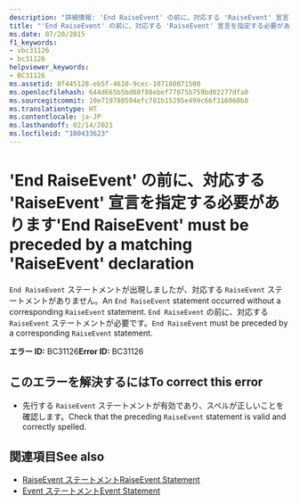 ```yaml
---
description: "詳細情報: 'End RaiseEvent' の前に、対応する 'RaiseEvent' 宣言を指定する必要があります"
title: "'End RaiseEvent' の前に、対応する 'RaiseEvent' 宣言を指定する必要があります"
ms.date: 07/20/2015
f1_keywords:
- vbc31126
- bc31126
helpviewer_keywords:
- BC31126
ms.assetid: 8f445128-eb5f-4610-9cec-107180871500
ms.openlocfilehash: 644d665b5bd68f88ebef77075b759bd02277dfa0
ms.sourcegitcommit: 10e719780594efc781b15295e499c66f316068b8
ms.translationtype: HT
ms.contentlocale: ja-JP
ms.lasthandoff: 02/14/2021
ms.locfileid: "100433623"
---
```

# <a name="end-raiseevent-must-be-preceded-by-a-matching-raiseevent-declaration"></a><span data-ttu-id="42ba0-103">'End RaiseEvent' の前に、対応する 'RaiseEvent' 宣言を指定する必要があります</span><span class="sxs-lookup"><span data-stu-id="42ba0-103">'End RaiseEvent' must be preceded by a matching 'RaiseEvent' declaration</span></span>

<span data-ttu-id="42ba0-104">`End RaiseEvent` ステートメントが出現しましたが、対応する `RaiseEvent` ステートメントがありません。</span><span class="sxs-lookup"><span data-stu-id="42ba0-104">An `End RaiseEvent` statement occurred without a corresponding `RaiseEvent` statement.</span></span> <span data-ttu-id="42ba0-105">`End RaiseEvent` の前に、対応する `RaiseEvent` ステートメントが必要です。</span><span class="sxs-lookup"><span data-stu-id="42ba0-105">`End RaiseEvent` must be preceded by a corresponding `RaiseEvent` statement.</span></span>  
  
 <span data-ttu-id="42ba0-106">**エラー ID:** BC31126</span><span class="sxs-lookup"><span data-stu-id="42ba0-106">**Error ID:** BC31126</span></span>  
  
## <a name="to-correct-this-error"></a><span data-ttu-id="42ba0-107">このエラーを解決するには</span><span class="sxs-lookup"><span data-stu-id="42ba0-107">To correct this error</span></span>  
  
- <span data-ttu-id="42ba0-108">先行する `RaiseEvent` ステートメントが有効であり、スペルが正しいことを確認します。</span><span class="sxs-lookup"><span data-stu-id="42ba0-108">Check that the preceding `RaiseEvent` statement is valid and correctly spelled.</span></span>  
  
## <a name="see-also"></a><span data-ttu-id="42ba0-109">関連項目</span><span class="sxs-lookup"><span data-stu-id="42ba0-109">See also</span></span>

- [<span data-ttu-id="42ba0-110">RaiseEvent ステートメント</span><span class="sxs-lookup"><span data-stu-id="42ba0-110">RaiseEvent Statement</span></span>](../language-reference/statements/raiseevent-statement.md)
- [<span data-ttu-id="42ba0-111">Event ステートメント</span><span class="sxs-lookup"><span data-stu-id="42ba0-111">Event Statement</span></span>](../language-reference/statements/event-statement.md)

